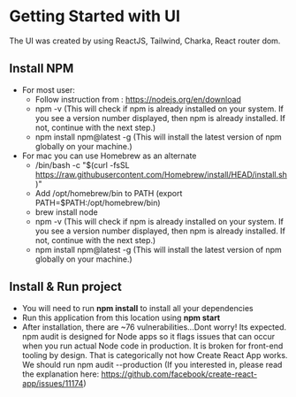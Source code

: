 # Getting Started with UI

The UI was created by using ReactJS, Tailwind, Charka, React router dom.

## Install NPM

- For most user:
    - Follow instruction from : https://nodejs.org/en/download
    - npm -v (This will check if npm is already installed on your system. If you see a version number displayed, then
      npm is already installed. If not, continue with the next step.)
    - npm install npm@latest -g (This will install the latest version of npm globally on your machine.)
- For mac you can use Homebrew as an alternate
    - /bin/bash -c "$(curl -fsSL https://raw.githubusercontent.com/Homebrew/install/HEAD/install.sh)"
    - Add /opt/homebrew/bin to PATH (export PATH=$PATH:/opt/homebrew/bin)
    - brew install node
    - npm -v (This will check if npm is already installed on your system. If you see a version number displayed, then
      npm is already installed. If not, continue with the next step.)
    - npm install npm@latest -g (This will install the latest version of npm globally on your machine.)

## Install & Run project

- You will need to run **npm install** to install all your dependencies 
- Run this application from this location using **npm start**
- After installation, there are ~76 vulnerabilities...Dont worry! Its expected. npm audit is designed for Node apps so
  it flags issues that can occur when you run actual Node code in production. It is broken for front-end tooling by
  design. That is categorically not how Create React App works. We should run npm audit --production (If you interested
  in, please read the explanation here: https://github.com/facebook/create-react-app/issues/11174)
